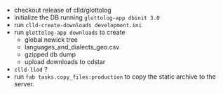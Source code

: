 
- checkout release of clld/glottolog
- initialize the DB running `glottolog-app dbinit 3.0`
- run `clld-create-downloads development.ini`
- run `glottolog-app downloads` to create
  - global newick tree
  - languages_and_dialects_geo.csv
  - gzipped db dump
  - upload downloads to cdstar
- `clld-llod` ?
- run `fab tasks.copy_files:production` to copy the static archive to the server.

